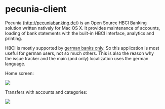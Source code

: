 pecunia-client
==============

Pecunia (<a href="http://pecuniabanking.de/">http://pecuniabanking.de/</a>) is an Open Source HBCI Banking solution written natively for Mac OS X. It provides maintenance of accounts, loading of bank statements with the built-in HBCI interface, analytics and printing.

HBCI is mostly supported by <a href="http://de.wikipedia.org/wiki/Homebanking_Computer_Interface">german banks only</a>. So this application is most useful for german users, not so much others. This is also the reason why the issue tracker and the main (and only) localization uses the german language.

Home screen:

<img src="http://www.pecuniabanking.de/images/showcase-1.1/Pecunia1.png"/>

Transfers with accounts and categories:

<img src="http://www.pecuniabanking.de/images/showcase-1.1/Pecunia2.png" />
